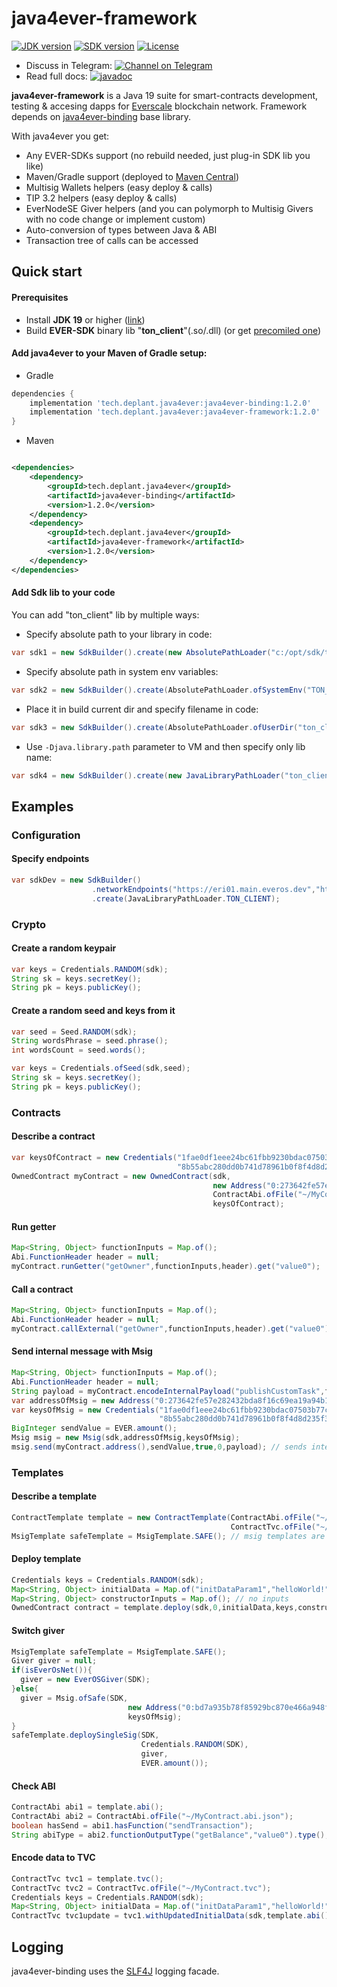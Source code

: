 # java4ever-framework

[![JDK version](https://img.shields.io/badge/Java-19+-green.svg)](https://shields.io/)
[![SDK version](https://img.shields.io/badge/TON%20SDK-v1.37+-orange)](https://github.com/tonlabs/TON-SDK/tree/1.28.0)
[![License](https://img.shields.io/badge/License-Apache%202.0-brown.svg)](https://shields.io/)

* Discuss in
  Telegram: [![Channel on Telegram](https://img.shields.io/badge/chat-on%20telegram-9cf.svg)](https://t.me/deplant\_chat\_en)
* Read full
  docs: [![javadoc](https://javadoc.io/badge2/tech.deplant.java4ever/java4ever-binding/javadoc.svg)](https://javadoc.io/doc/tech.deplant.java4ever/java4ever-binding)

**java4ever-framework** is a Java 19 suite for smart-contracts development, testing & accesing dapps for
[Everscale](https://everscale.network/) blockchain network.
Framework depends on [java4ever-binding](https://github.com/deplant/java4ever-binding) base library.

With java4ever you get:

* Any EVER-SDKs support (no rebuild needed, just plug-in SDK lib you like)
* Maven/Gradle support (deployed
  to [Maven Central](https://mvnrepository.com/artifact/tech.deplant.java4ever/java4ever-framework))
* Multisig Wallets helpers (easy deploy & calls)
* TIP 3.2 helpers (easy deploy & calls)
* EverNodeSE Giver helpers (and you can polymorph to Multisig Givers with no code change or implement custom)
* Auto-conversion of types between Java & ABI
* Transaction tree of calls can be accessed

## Quick start

#### Prerequisites

* Install **JDK 19** or higher ([link](https://adoptium.net/temurin/releases?version=19))
* Build **EVER-SDK** binary lib "**ton_client**"(.so/.dll) (or
  get [precomiled one](https://github.com/tonlabs/ever-sdk/blob/master/README.md#download-precompiled-binaries))

#### Add java4ever to your Maven of Gradle setup:

* Gradle

```groovy
dependencies {
    implementation 'tech.deplant.java4ever:java4ever-binding:1.2.0'
    implementation 'tech.deplant.java4ever:java4ever-framework:1.2.0'
}
```

* Maven

```xml

<dependencies>
    <dependency>
        <groupId>tech.deplant.java4ever</groupId>
        <artifactId>java4ever-binding</artifactId>
        <version>1.2.0</version>
    </dependency>
    <dependency>
        <groupId>tech.deplant.java4ever</groupId>
        <artifactId>java4ever-framework</artifactId>
        <version>1.2.0</version>
    </dependency>
</dependencies>
```

#### Add Sdk lib to your code

You can add "ton_client" lib by multiple ways:

* Specify absolute path to your library in code:

```java
var sdk1 = new SdkBuilder().create(new AbsolutePathLoader("c:/opt/sdk/ton_client.dll"));
```

* Specify absolute path in system env variables:

```java
var sdk2 = new SdkBuilder().create(AbsolutePathLoader.ofSystemEnv("TON_CLIENT_LIB_PATH"));
```

* Place it in build current dir and specify filename in code:

```java
var sdk3 = new SdkBuilder().create(AbsolutePathLoader.ofUserDir("ton_client.so"));
```

* Use `-Djava.library.path` parameter to VM and then specify only lib name:

```java
var sdk4 = new SdkBuilder().create(new JavaLibraryPathLoader("ton_client"));
```

## Examples

### Configuration

#### Specify endpoints

```java
var sdkDev = new SdkBuilder()
                  .networkEndpoints("https://eri01.main.everos.dev","https://gra01.main.everos.dev")
                  .create(JavaLibraryPathLoader.TON_CLIENT);
```

### Crypto

#### Create a random keypair

```java
var keys = Credentials.RANDOM(sdk);
String sk = keys.secretKey();
String pk = keys.publicKey();
```

#### Create a random seed and keys from it

```java
var seed = Seed.RANDOM(sdk);
String wordsPhrase = seed.phrase();
int wordsCount = seed.words();

var keys = Credentials.ofSeed(sdk,seed);
String sk = keys.secretKey();
String pk = keys.publicKey();
```

### Contracts

#### Describe a contract

```java
var keysOfContract = new Credentials("1fae0df1eee24bc61fbb9230bdac07503b77ceac7700651bec8250df97b6f94f",
                                     "8b55abc280dd0b741d78961b0f8f4d8d235f30f122bc5829b6e598e71331c01c");
OwnedContract myContract = new OwnedContract(sdk,
                                             new Address("0:273642fe57e282432bda8f16c69ea19a94b13db05986e11585a5121bcfec3fe0"),
                                             ContractAbi.ofFile("~/MyContract.abi.json"),
                                             keysOfContract);
```

#### Run getter

```java
Map<String, Object> functionInputs = Map.of();
Abi.FunctionHeader header = null;
myContract.runGetter("getOwner",functionInputs,header).get("value0");
```

#### Call a contract

```java
Map<String, Object> functionInputs = Map.of();
Abi.FunctionHeader header = null;
myContract.callExternal("getOwner",functionInputs,header).get("value0");
```

#### Send internal message with Msig

```java
Map<String, Object> functionInputs = Map.of();
Abi.FunctionHeader header = null;
String payload = myContract.encodeInternalPayload("publishCustomTask",functionInputs,header);
var addressOfMsig = new Address("0:273642fe57e282432bda8f16c69ea19a94b13db05986e11585a5121bcfec3fe0");
var keysOfMsig = new Credentials("1fae0df1eee24bc61fbb9230bdac07503b77ceac7700651bec8250df97b6f94f",
                                 "8b55abc280dd0b741d78961b0f8f4d8d235f30f122bc5829b6e598e71331c01c");
BigInteger sendValue = EVER.amount();
Msig msig = new Msig(sdk,addressOfMsig,keysOfMsig);
msig.send(myContract.address(),sendValue,true,0,payload); // sends internal message with payload
```

### Templates

#### Describe a template

```java
ContractTemplate template = new ContractTemplate(ContractAbi.ofFile("~/MyContract.abi.json"),
                                                 ContractTvc.ofFile("~/MyContract.tvc"));
MsigTemplate safeTemplate = MsigTemplate.SAFE(); // msig templates are included
```

#### Deploy template

```java
Credentials keys = Credentials.RANDOM(sdk);
Map<String, Object> initialData = Map.of("initDataParam1","helloWorld!"); // one static initData var
Map<String, Object> constructorInputs = Map.of(); // no inputs
OwnedContract contract = template.deploy(sdk,0,initialData,keys,constructorInputs);
```

#### Switch giver

```java
MsigTemplate safeTemplate = MsigTemplate.SAFE();
Giver giver = null;
if(isEverOsNet()){
  giver = new EverOSGiver(SDK);
}else{
  giver = Msig.ofSafe(SDK,
                          new Address("0:bd7a935b78f85929bc870e466a948f5b9927ac17299f9e45213c598979b83bef"),
                          keysOfMsig);
}
safeTemplate.deploySingleSig(SDK,
                             Credentials.RANDOM(SDK),
                             giver,
                             EVER.amount());
```

#### Check ABI

```java
ContractAbi abi1 = template.abi();
ContractAbi abi2 = ContractAbi.ofFile("~/MyContract.abi.json");
boolean hasSend = abi1.hasFunction("sendTransaction");
String abiType = abi2.functionOutputType("getBalance","value0").type();
```

#### Encode data to TVC

```java
ContractTvc tvc1 = template.tvc();
ContractTvc tvc2 = ContractTvc.ofFile("~/MyContract.tvc");
Credentials keys = Credentials.RANDOM(sdk);
Map<String, Object> initialData = Map.of("initDataParam1","helloWorld!"); // one static initData var
ContractTvc tvc1update = tvc1.withUpdatedInitialData(sdk,template.abi(),initialData,keys.publicKey());
```

## Logging

java4ever-binding uses the [SLF4J](https://www.slf4j.org/) logging facade.